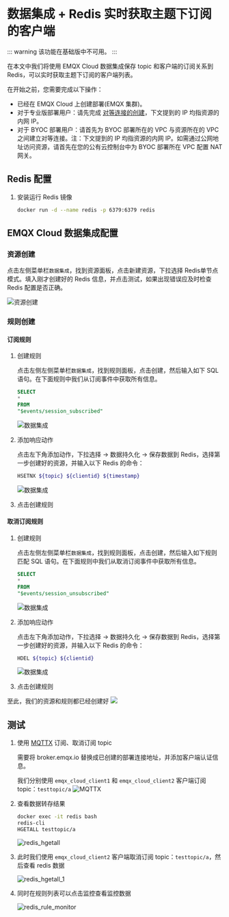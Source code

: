 # 数据集成 + Redis 实时获取主题下订阅的客户端

::: warning
该功能在基础版中不可用。
:::

在本文中我们将使用 EMQX Cloud 数据集成保存 topic 和客户端的订阅关系到 Redis，可以实时获取主题下订阅的客户端列表。

在开始之前，您需要完成以下操作：
* 已经在 EMQX Cloud 上创建部署(EMQX 集群)。
* 对于专业版部署用户：请先完成 [对等连接的创建](../deployments/vpc_peering.md)，下文提到的 IP 均指资源的内网 IP。
* 对于 BYOC 部署用户：请首先为 BYOC 部署所在的 VPC 与资源所在的 VPC 之间建立对等连接。注：下文提到的 IP 均指资源的内网 IP。如需通过公网地址访问资源，请首先在您的公有云控制台中为 BYOC 部署所在 VPC 配置 NAT 网关。

## Redis 配置

1. 安装运行 Redis 镜像
   ```bash
   docker run -d --name redis -p 6379:6379 redis
   ```

## EMQX Cloud 数据集成配置

### 资源创建

点击左侧菜单栏`数据集成`，找到资源面板，点击新建资源，下拉选择 Redis单节点模式。填入刚才创建好的 Redis 信息，并点击测试，如果出现错误应及时检查 Redis 配置是否正确。

   ![资源创建](./_assets/create_redis_resource.png)

### 规则创建

#### 订阅规则

1. 创建规则

   点击左侧左侧菜单栏`数据集成`，找到规则面板，点击创建，然后输入如下 SQL 语句。在下面规则中我们从订阅事件中获取所有信息。

   ```sql
   SELECT
   *
   FROM
   "$events/session_subscribed"
   ```
   ![数据集成](./_assets/redis_sub_sql.png)

2. 添加响应动作

   点击左下角添加动作，下拉选择 → 数据持久化 → 保存数据到 Redis，选择第一步创建好的资源，并输入以下 Redis 的命令：

   ```bash
   HSETNX ${topic} ${clientid} ${timestamp}
   ```
   ![数据集成](./_assets/create_sub_action.png)

3. 点击创建规则

#### 取消订阅规则

1. 创建规则

   点击左侧左侧菜单栏`数据集成`，找到规则面板，点击创建，然后输入如下规则匹配 SQL 语句。在下面规则中我们从取消订阅事件中获取所有信息。

   ```sql
   SELECT
   *
   FROM
   "$events/session_unsubscribed"
   ```
   ![数据集成](./_assets/redis_unsub_sql.png)

2. 添加响应动作

   点击左下角添加动作，下拉选择 → 数据持久化 → 保存数据到 Redis，选择第一步创建好的资源，并输入以下 Redis 的命令：

   ```bash
   HDEL ${topic} ${clientid}
   ```
   ![数据集成](./_assets/create_unsub_action.png)

3. 点击创建规则

至此，我们的资源和规则都已经创建好
![](./_assets/redis_rule_engine.png)


## 测试

1. 使用 [MQTTX](https://mqttx.app/) 订阅、取消订阅 topic

   需要将 broker.emqx.io 替换成已创建的部署连接地址，并添加客户端认证信息。
   
   我们分别使用 `emqx_cloud_client1` 和 `emqx_cloud_client2` 客户端订阅 topic：`testtopic/a` 
   ![MQTTX](./_assets/mqttx_sub.png)

2. 查看数据转存结果

   ```bash
   docker exec -it redis bash
   redis-cli
   HGETALL testtopic/a
   ```
   ![redis_hgetall](./_assets/redis_hgetall.png)
   
3. 此时我们使用 `emqx_cloud_client2` 客户端取消订阅 topic：`testtopic/a`，然后查看 redis 数据
   
   ![redis_hgetall_1](./_assets/redis_hgetall_1.png)
   
4. 同时在规则列表可以点击监控查看监控数据
   

   ![redis_rule_monitor](./_assets/redis_rule_monitor.png)